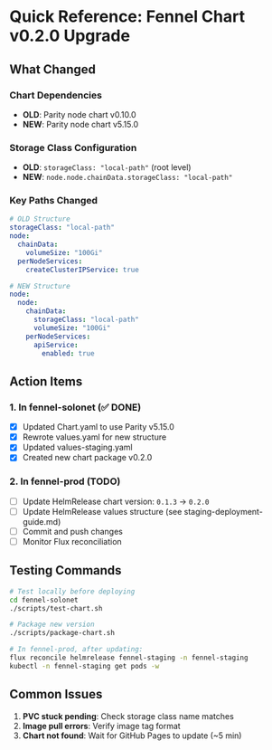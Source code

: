 # Quick Reference: Fennel Chart v0.2.0 Upgrade

## What Changed

### Chart Dependencies
- **OLD**: Parity node chart v0.10.0
- **NEW**: Parity node chart v5.15.0

### Storage Class Configuration
- **OLD**: `storageClass: "local-path"` (root level)
- **NEW**: `node.node.chainData.storageClass: "local-path"`

### Key Paths Changed
```yaml
# OLD Structure
storageClass: "local-path"
node:
  chainData:
    volumeSize: "100Gi"
  perNodeServices:
    createClusterIPService: true

# NEW Structure  
node:
  node:
    chainData:
      storageClass: "local-path"
      volumeSize: "100Gi"
    perNodeServices:
      apiService:
        enabled: true
```

## Action Items

### 1. In fennel-solonet (✅ DONE)
- [x] Updated Chart.yaml to use Parity v5.15.0
- [x] Rewrote values.yaml for new structure
- [x] Updated values-staging.yaml
- [x] Created new chart package v0.2.0

### 2. In fennel-prod (TODO)
- [ ] Update HelmRelease chart version: `0.1.3` → `0.2.0`
- [ ] Update HelmRelease values structure (see staging-deployment-guide.md)
- [ ] Commit and push changes
- [ ] Monitor Flux reconciliation

## Testing Commands

```bash
# Test locally before deploying
cd fennel-solonet
./scripts/test-chart.sh

# Package new version
./scripts/package-chart.sh

# In fennel-prod, after updating:
flux reconcile helmrelease fennel-staging -n fennel-staging
kubectl -n fennel-staging get pods -w
```

## Common Issues

1. **PVC stuck pending**: Check storage class name matches
2. **Image pull errors**: Verify image tag format
3. **Chart not found**: Wait for GitHub Pages to update (~5 min) 